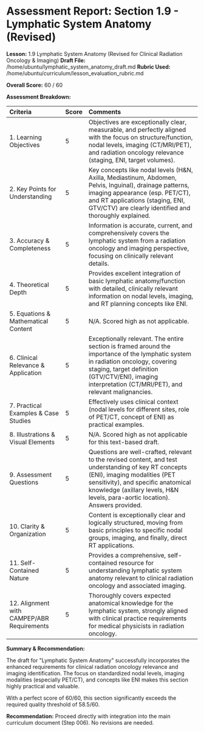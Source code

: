 # Assessment Report: Section 1.9 - Lymphatic System Anatomy (Revised)

**Lesson:** 1.9 Lymphatic System Anatomy (Revised for Clinical Radiation Oncology & Imaging)
**Draft File:** /home/ubuntu/lymphatic_system_anatomy_draft.md
**Rubric Used:** /home/ubuntu/curriculum/lesson_evaluation_rubric.md

**Overall Score:** 60 / 60

**Assessment Breakdown:**

| Criteria                             | Score | Comments |
| :----------------------------------- | :---- | :------- |
| 1. Learning Objectives           | 5     | Objectives are exceptionally clear, measurable, and perfectly aligned with the focus on structure/function, nodal levels, imaging (CT/MRI/PET), and radiation oncology relevance (staging, ENI, target volumes). |
| 2. Key Points for Understanding  | 5     | Key concepts like nodal levels (H&N, Axilla, Mediastinum, Abdomen, Pelvis, Inguinal), drainage patterns, imaging appearance (esp. PET/CT), and RT applications (staging, ENI, GTV/CTV) are clearly identified and thoroughly explained. |
| 3. Accuracy & Completeness       | 5     | Information is accurate, current, and comprehensively covers the lymphatic system from a radiation oncology and imaging perspective, focusing on clinically relevant details. |
| 4. Theoretical Depth             | 5     | Provides excellent integration of basic lymphatic anatomy/function with detailed, clinically relevant information on nodal levels, imaging, and RT planning concepts like ENI. |
| 5. Equations & Mathematical Content | 5     | N/A. Scored high as not applicable. |
| 6. Clinical Relevance & Application | 5     | Exceptionally relevant. The entire section is framed around the importance of the lymphatic system in radiation oncology, covering staging, target definition (GTV/CTV/ENI), imaging interpretation (CT/MRI/PET), and relevant malignancies. |
| 7. Practical Examples & Case Studies | 5     | Effectively uses clinical context (nodal levels for different sites, role of PET/CT, concept of ENI) as practical examples. |
| 8. Illustrations & Visual Elements | 5     | N/A. Scored high as not applicable for this text-based draft. |
| 9. Assessment Questions          | 5     | Questions are well-crafted, relevant to the revised content, and test understanding of key RT concepts (ENI), imaging modalities (PET sensitivity), and specific anatomical knowledge (axillary levels, H&N levels, para-aortic location). Answers provided. |
| 10. Clarity & Organization        | 5     | Content is exceptionally clear and logically structured, moving from basic principles to specific nodal groups, imaging, and finally, direct RT applications. |
| 11. Self-Contained Nature         | 5     | Provides a comprehensive, self-contained resource for understanding lymphatic system anatomy relevant to clinical radiation oncology and associated imaging. |
| 12. Alignment with CAMPEP/ABR Requirements | 5     | Thoroughly covers expected anatomical knowledge for the lymphatic system, strongly aligned with clinical practice requirements for medical physicists in radiation oncology. |

**Summary & Recommendation:**

The draft for "Lymphatic System Anatomy" successfully incorporates the enhanced requirements for clinical radiation oncology relevance and imaging identification. The focus on standardized nodal levels, imaging modalities (especially PET/CT), and concepts like ENI makes this section highly practical and valuable.

With a perfect score of 60/60, this section significantly exceeds the required quality threshold of 58.5/60.

**Recommendation:** Proceed directly with integration into the main curriculum document (Step 006). No revisions are needed.
